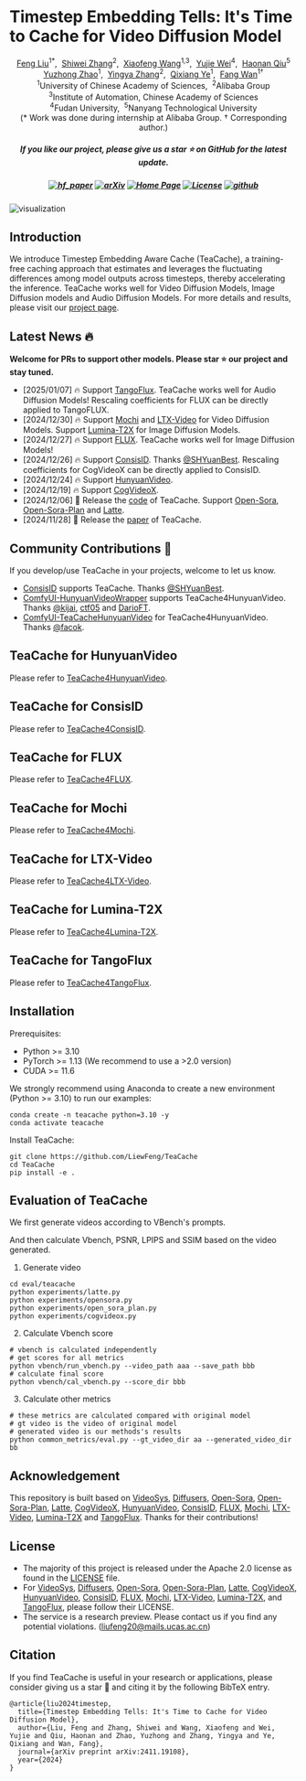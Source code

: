 # Timestep Embedding Tells: It's Time to Cache for Video Diffusion Model

<div class="is-size-5 publication-authors", align="center",>
            <span class="author-block">
              <a href="https://liewfeng.github.io" target="_blank">Feng Liu</a><sup>1</sup><sup>*</sup>,&nbsp;
            </span>
            <span class="author-block">
              <a href="https://scholar.google.com.hk/citations?user=ZO3OQ-8AAAAJ" target="_blank">Shiwei Zhang</a><sup>2</sup>,&nbsp;
            </span>
            <span class="author-block">
              <a href="https://jeffwang987.github.io" target="_blank">Xiaofeng Wang</a><sup>1,3</sup>,&nbsp;
            </span>
            <span class="author-block">
              <a href="https://weilllllls.github.io" target="_blank">Yujie Wei</a><sup>4</sup>,&nbsp;
            </span>
            <span class="author-block">
              <a href="http://haonanqiu.com" target="_blank">Haonan Qiu</a><sup>5</sup>
            </span>
            <br>
            <span class="author-block">
              <a href="https://callsys.github.io/zhaoyuzhong.github.io-main" target="_blank">Yuzhong Zhao</a><sup>1</sup>,&nbsp;
            </span>
            <span class="author-block">
              <a href="https://scholar.google.com.sg/citations?user=16RDSEUAAAAJ" target="_blank">Yingya Zhang</a><sup>2</sup>,&nbsp;
            </span>
            <span class="author-block">
              <a href="https://scholar.google.com/citations?user=tjEfgsEAAAAJ&hl=en&oi=ao" target="_blank">Qixiang Ye</a><sup>1</sup>,&nbsp;
            </span>
            <span class="author-block">
              <a href="https://scholar.google.com/citations?user=0IKavloAAAAJ&hl=en&oi=ao" target="_blank">Fang Wan</a><sup>1</sup><sup>†</sup>
            </span>
          </div>

<div class="is-size-5 publication-authors", align="center">
            <span class="author-block"><sup>1</sup>University of Chinese Academy of Sciences,&nbsp;</span>
            <span class="author-block"><sup>2</sup>Alibaba Group</span>
            <br>
            <span class="author-block"><sup>3</sup>Institute of Automation, Chinese Academy of Sciences</span>
            <br>
            <span class="author-block"><sup>4</sup>Fudan University,&nbsp;</span>
            <span class="author-block"><sup>5</sup>Nanyang Technological University</span>
          </div>


<div class="is-size-5 publication-authors", align="center">
            (* Work was done during internship at Alibaba Group. † Corresponding author.)
          </div>

<h5 align="center"> If you like our project, please give us a star ⭐ on GitHub for the latest update.  </h2>

<h5 align="center">

[![hf_paper](https://img.shields.io/badge/🤗-Paper%20In%20HF-red.svg)](https://huggingface.co/papers/2411.19108)
[![arXiv](https://img.shields.io/badge/Arxiv-2411.19108-b31b1b.svg?logo=arXiv)](https://arxiv.org/abs/2411.19108) 
[![Home Page](https://img.shields.io/badge/Project-<Website>-blue.svg)](https://liewfeng.github.io/TeaCache/) 
[![License](https://img.shields.io/badge/License-Apache%202.0-yellow)](./LICENSE) 
[![github](https://img.shields.io/github/stars/LiewFeng/TeaCache.svg?style=social)](https://github.com/LiewFeng/TeaCache/)

</h5>


![visualization](./assets/tisser.png)

## Introduction
We introduce Timestep Embedding Aware Cache (TeaCache), a training-free caching approach that estimates and leverages the fluctuating differences among model outputs across timesteps, thereby accelerating the inference. TeaCache works well for Video Diffusion Models, Image Diffusion models and Audio Diffusion Models. For more details and results, please visit our [project page](https://github.com/LiewFeng/TeaCache).

## Latest News 🔥
**Welcome for PRs to support other models. Please star ⭐ our project and stay tuned.**
- [2025/01/07] 🔥 Support [TangoFlux](https://github.com/declare-lab/TangoFlux). TeaCache works well for Audio Diffusion Models! Rescaling coefficients for FLUX can be directly applied to TangoFLUX.
- [2024/12/30] 🔥 Support [Mochi](https://github.com/genmoai/mochi) and [LTX-Video](https://github.com/Lightricks/LTX-Video) for Video Diffusion Models. Support [Lumina-T2X](https://github.com/Alpha-VLLM/Lumina-T2X) for Image Diffusion Models.
- [2024/12/27] 🔥 Support [FLUX](https://github.com/black-forest-labs/flux). TeaCache works well for Image Diffusion Models!
- [2024/12/26] 🔥 Support [ConsisID](https://github.com/PKU-YuanGroup/ConsisID). Thanks [@SHYuanBest](https://github.com/SHYuanBest). Rescaling coefficients for CogVideoX can be directly applied to ConsisID.
- [2024/12/24] 🔥 Support [HunyuanVideo](https://github.com/Tencent/HunyuanVideo).
- [2024/12/19] 🔥 Support [CogVideoX](https://github.com/THUDM/CogVideo).
- [2024/12/06] 🎉 Release the [code](https://github.com/LiewFeng/TeaCache) of TeaCache. Support [Open-Sora](https://github.com/hpcaitech/Open-Sora), [Open-Sora-Plan](https://github.com/PKU-YuanGroup/Open-Sora-Plan) and [Latte](https://github.com/Vchitect/Latte).
- [2024/11/28] 🎉 Release the [paper](https://arxiv.org/abs/2411.19108) of TeaCache.

## Community Contributions 🧩 
If you develop/use TeaCache in your projects, welcome to let us know.
- [ConsisID](https://github.com/PKU-YuanGroup/ConsisID) supports TeaCache. Thanks [@SHYuanBest](https://github.com/SHYuanBest).
- [ComfyUI-HunyuanVideoWrapper](https://github.com/kijai/ComfyUI-HunyuanVideoWrapper) supports TeaCache4HunyuanVideo. Thanks [@kijai](https://github.com/kijai), [ctf05](https://github.com/ctf05) and [DarioFT](https://github.com/DarioFT).
- [ComfyUI-TeaCacheHunyuanVideo](https://github.com/facok/ComfyUI-TeaCacheHunyuanVideo) for TeaCache4HunyuanVideo. Thanks [@facok](https://github.com/facok). 

## TeaCache for HunyuanVideo
Please refer to [TeaCache4HunyuanVideo](./TeaCache4HunyuanVideo/README.md).

## TeaCache for ConsisID
Please refer to [TeaCache4ConsisID](./TeaCache4ConsisID/README.md).

## TeaCache for FLUX
Please refer to [TeaCache4FLUX](./TeaCache4FLUX/README.md).

## TeaCache for Mochi
Please refer to [TeaCache4Mochi](./TeaCache4Mochi/README.md).

## TeaCache for LTX-Video
Please refer to [TeaCache4LTX-Video](./TeaCache4LTX-Video/README.md).

## TeaCache for Lumina-T2X
Please refer to [TeaCache4Lumina-T2X](./TeaCache4Lumina-T2X/README.md).

## TeaCache for TangoFlux
Please refer to [TeaCache4TangoFlux](./TeaCache4TangoFlux/README.md).

## Installation

Prerequisites:

- Python >= 3.10
- PyTorch >= 1.13 (We recommend to use a >2.0 version)
- CUDA >= 11.6

We strongly recommend using Anaconda to create a new environment (Python >= 3.10) to run our examples:

```shell
conda create -n teacache python=3.10 -y
conda activate teacache
```

Install TeaCache:

```shell
git clone https://github.com/LiewFeng/TeaCache
cd TeaCache
pip install -e .
```


## Evaluation of TeaCache

We first generate videos according to VBench's prompts.

And then calculate Vbench, PSNR, LPIPS and SSIM based on the video generated.

1. Generate video
```
cd eval/teacache
python experiments/latte.py
python experiments/opensora.py
python experiments/open_sora_plan.py
python experiments/cogvideox.py
```

2. Calculate Vbench score
```
# vbench is calculated independently
# get scores for all metrics
python vbench/run_vbench.py --video_path aaa --save_path bbb
# calculate final score
python vbench/cal_vbench.py --score_dir bbb
```

3. Calculate other metrics
```
# these metrics are calculated compared with original model
# gt video is the video of original model
# generated video is our methods's results
python common_metrics/eval.py --gt_video_dir aa --generated_video_dir bb
```
## Acknowledgement

This repository is built based on [VideoSys](https://github.com/NUS-HPC-AI-Lab/VideoSys), [Diffusers](https://github.com/huggingface/diffusers), [Open-Sora](https://github.com/hpcaitech/Open-Sora), [Open-Sora-Plan](https://github.com/PKU-YuanGroup/Open-Sora-Plan), [Latte](https://github.com/Vchitect/Latte), [CogVideoX](https://github.com/THUDM/CogVideo), [HunyuanVideo](https://github.com/Tencent/HunyuanVideo), [ConsisID](https://github.com/PKU-YuanGroup/ConsisID), [FLUX](https://github.com/black-forest-labs/flux), [Mochi](https://github.com/genmoai/mochi), [LTX-Video](https://github.com/Lightricks/LTX-Video), [Lumina-T2X](https://github.com/Alpha-VLLM/Lumina-T2X) and [TangoFlux](https://github.com/declare-lab/TangoFlux). Thanks for their contributions!

## License

* The majority of this project is released under the Apache 2.0 license as found in the [LICENSE](./LICENSE) file.
* For [VideoSys](https://github.com/NUS-HPC-AI-Lab/VideoSys), [Diffusers](https://github.com/huggingface/diffusers), [Open-Sora](https://github.com/hpcaitech/Open-Sora), [Open-Sora-Plan](https://github.com/PKU-YuanGroup/Open-Sora-Plan), [Latte](https://github.com/Vchitect/Latte), [CogVideoX](https://github.com/THUDM/CogVideo), [HunyuanVideo](https://github.com/Tencent/HunyuanVideo), [ConsisID](https://github.com/PKU-YuanGroup/ConsisID), [FLUX](https://github.com/black-forest-labs/flux), [Mochi](https://github.com/genmoai/mochi), [LTX-Video](https://github.com/Lightricks/LTX-Video), [Lumina-T2X](https://github.com/Alpha-VLLM/Lumina-T2X), and [TangoFlux](https://github.com/declare-lab/TangoFlux), please follow their LICENSE.
* The service is a research preview. Please contact us if you find any potential violations. (liufeng20@mails.ucas.ac.cn)

## Citation
If you find TeaCache is useful in your research or applications, please consider giving us a star 🌟 and citing it by the following BibTeX entry.

```
@article{liu2024timestep,
  title={Timestep Embedding Tells: It's Time to Cache for Video Diffusion Model},
  author={Liu, Feng and Zhang, Shiwei and Wang, Xiaofeng and Wei, Yujie and Qiu, Haonan and Zhao, Yuzhong and Zhang, Yingya and Ye, Qixiang and Wan, Fang},
  journal={arXiv preprint arXiv:2411.19108},
  year={2024}
}
```


